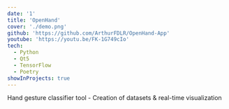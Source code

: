 ```yaml
---
date: '1'
title: 'OpenHand'
cover: './demo.png'
github: 'https://github.com/ArthurFDLR/OpenHand-App'
youtube: 'https://youtu.be/FK-1G749cIo'
tech:
  - Python
  - Qt5
  - TensorFlow
  - Poetry
showInProjects: true
---
```


Hand gesture classifier tool - Creation of datasets & real-time visualization
